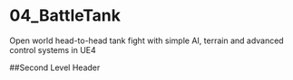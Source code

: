 # 04_BattleTank
Open world head-to-head tank fight with simple AI, terrain and advanced control systems in UE4

##Second Level Header
